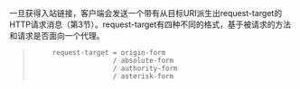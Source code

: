 一旦获得入站链接，客户端会发送一个带有从目标URI派生出request-target的HTTP请求消息（第3节）。request-target有四种不同的格式，基于被请求的方法和请求是否面向一个代理。

> ```
>      request-target = origin-form
>                     / absolute-form
>                     / authority-form
>                     / asterisk-form
> ```


